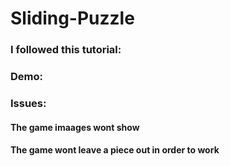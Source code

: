 # Sliding-Puzzle

### I followed this tutorial:
### Demo:

### Issues:
#### The game imaages wont show
#### The game wont leave a piece out in order to work

